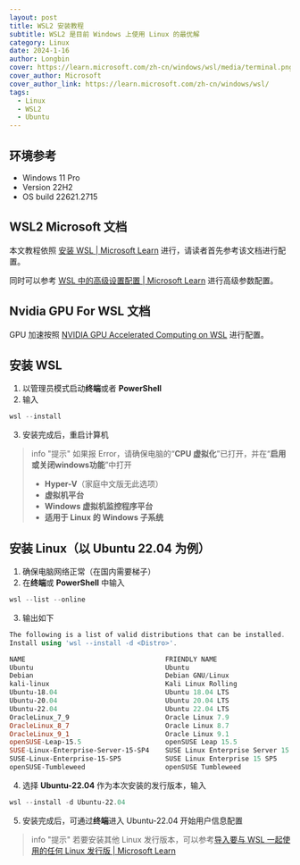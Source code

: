 ```yaml
---
layout: post
title: WSL2 安装教程
subtitle: WSL2 是目前 Windows 上使用 Linux 的最优解
category: Linux
date: 2024-1-16
author: Longbin
cover: https://learn.microsoft.com/zh-cn/windows/wsl/media/terminal.png
cover_author: Microsoft
cover_author_link: https://learn.microsoft.com/zh-cn/windows/wsl/
tags:
  - Linux
  - WSL2
  - Ubuntu
---
```

## 环境参考

- Windows 11 Pro
- Version 22H2
- OS build 22621.2715

## WSL2 Microsoft 文档

本文教程依照 [安装 WSL \| Microsoft Learn](https://learn.microsoft.com/zh-cn/windows/wsl/install) 进行，请读者首先参考该文档进行配置。

同时可以参考 [WSL 中的高级设置配置 \| Microsoft Learn](https://learn.microsoft.com/zh-cn/windows/wsl/wsl-config) 进行高级参数配置。

## Nvidia GPU For WSL 文档

GPU 加速按照 [NVIDIA GPU Accelerated Computing on WSL](https://docs.nvidia.com/cuda/wsl-user-guide/index.html) 进行配置。

## 安装 WSL

1. 以管理员模式启动**终端**或者 **PowerShell**
2. 输入

```powershell
wsl --install
```

3. 安装完成后，重启计算机

> info "提示"
> 如果报 Error，请确保电脑的“**CPU 虚拟化**”已打开，并在“**启用或关闭windows功能**”中打开
>
> - **Hyper-V**（家庭中文版无此选项）
> - **虚拟机平台**
> - **Windows 虚拟机监控程序平台**
> - **适用于 Linux 的 Windows 子系统**

## 安装 Linux（以 Ubuntu 22.04 为例）

1. 确保电脑网络正常（在国内需要梯子）
2. 在**终端**或 **PowerShell** 中输入

```powershell
wsl --list --online
```

3. 输出如下

```powershell
The following is a list of valid distributions that can be installed.
Install using 'wsl --install -d <Distro>'.

NAME                                   FRIENDLY NAME
Ubuntu                                 Ubuntu
Debian                                 Debian GNU/Linux
kali-linux                             Kali Linux Rolling
Ubuntu-18.04                           Ubuntu 18.04 LTS
Ubuntu-20.04                           Ubuntu 20.04 LTS
Ubuntu-22.04                           Ubuntu 22.04 LTS
OracleLinux_7_9                        Oracle Linux 7.9
OracleLinux_8_7                        Oracle Linux 8.7
OracleLinux_9_1                        Oracle Linux 9.1
openSUSE-Leap-15.5                     openSUSE Leap 15.5
SUSE-Linux-Enterprise-Server-15-SP4    SUSE Linux Enterprise Server 15 SP4
SUSE-Linux-Enterprise-15-SP5           SUSE Linux Enterprise 15 SP5
openSUSE-Tumbleweed                    openSUSE Tumbleweed
```

4. 选择 **Ubuntu-22.04** 作为本次安装的发行版本，输入

```powershell
wsl --install -d Ubuntu-22.04
```

5. 安装完成后，可通过**终端**进入 Ubuntu-22.04 开始用户信息配置

> info "提示"
> 若要安装其他 Linux 发行版本，可以参考[导入要与 WSL 一起使用的任何 Linux 发行版 \| Microsoft Learn](https://learn.microsoft.com/zh-cn/windows/wsl/use-custom-distro)
